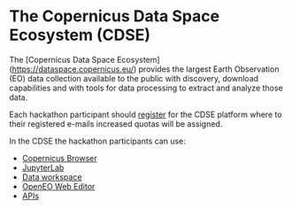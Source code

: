 # The Copernicus Data Space Ecosystem (CDSE)

The [Copernicus Data Space Ecosystem] (https://dataspace.copernicus.eu/) provides the largest Earth Observation (EO) data collection available to the public with discovery, download capabilities and with tools for data processing to extract and analyze those data.

Each hackathon participant should [register](https://identity.dataspace.copernicus.eu/auth/realms/CDSE/protocol/openid-connect/auth?client_id=cdse-public&response_type=code&scope=openid&redirect_uri=https%3A//dataspace.copernicus.eu/account/confirmed/1) for the CDSE platform where to their registered e-mails increased quotas will be assigned. 

In the CDSE the hackathon participants can use: 
 - [Copernicus Browser](https://browser.dataspace.copernicus.eu/)
 - [JupyterLab](https://jupyterhub.dataspace.copernicus.eu/)
 - [Data workspace](https://dataspace.copernicus.eu/workspace)
 - [OpenEO Web Editor](https://openeo.dataspace.copernicus.eu/)
 - [APIs](https://dataspace.copernicus.eu/analyse/apis)
